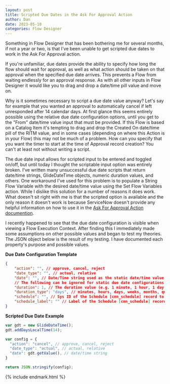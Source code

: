 ```yaml
---
layout: post
title: Scripted Due Dates in the Ask For Approval Action
author: Dan
date: 2023-05-10
categories: Flow Designer
---
```

Something in Flow Designer that has been bothering me for several months, if not a year or two, is that I've been unable to get scripted due dates to work in the Ask For Approval action.

If you're unfamiliar, due dates provide the ability to specify how long the flow should wait for approval, as well as what action should be taken on that approval when the specified due date arrives. This prevents a Flow from waiting endlessly for an approval response. As with all other inputs in Flow Designer it would like you to drag and drop a date/time pill value and move on.

Why is it sometimes necessary to script a due date value anyway? Let's say for example that you wanted an approval to automatically cancel if left unresponded after 14 calendar days. At first glance this seems entirely possible using the relative due date configuration options, until you get to the "From" date/time value input that must be provided. If this Flow is based on a Catalog Item it's tempting to drag and drop the Created On date/time pill of the RITM value, and in some cases (depending on where this Action is in your Flow) this may not be much of a problem. How can you specify that you want the timer to start at the time of Approval record creation? You can't at least not without writing a script.

The due date input allows for scripted input to be entered and toggled on/off, but until today I thought the scriptable input option was entirely broken. I've written many unsuccessful due date scripts that return date/time strings, GlideDateTime objects, numeric duration values, and others. One workaround I've used for this problem is to populate a String Flow Variable with the desired date/time value using the Set Flow Variables action. While I dislike this solution for a number of reasons it does work. What doesn't sit right with me is that the scripted option is available and the only reason it doesn't work is because ServiceNow doesn't provide any helpful information on how to use it in the [Ask For Approval Action documention](https://docs.servicenow.com/bundle/utah-build-workflows/page/administer/flow-designer/reference/ask-approval-flow-designer.html).

I recently happened to see that the due date configuration is visible when viewing a Flow Execution Context. After finding this I immediately made some assumptions on other possible values and began to test my theories. The JSON object below is the result of my testing. I have documented each property's purpose and possible values. 

**Due Date Configuration Template**
~~~ json
{
    "action": "", // approve, cancel, reject
    "date_type": "", // actual, relative
    "date": "", // Date/Time string used as the static date/time value, or as the starting date/time value for relative due dates.
    // The following can be ignored for static due date configurations
    "duration": 1, // The duration value (e.g. 1 minute, 1 hour, 1 day, etc.). ** Default value is 1 **
    "duration_type": "days", // minutes, hours, days, weeks, months, quarters, years. ** Default value is days ** 
    "schedule": "", // Sys ID of the Schedule [cmn_schedule] record to be used when calculating relative due dates
    "schedule_label": "" // Label of the Schedule [cmn_schedule] record to be used when calculating relative due dates
}
~~~

**Scripted Due Date Example**
~~~ javascript
var gdt = new GlideDateTime();
gdt.addDaysLocalTime(14);

var config = {
  "action": "cancel", // approve, cancel, reject
  "date_type": "actual", // actual, relative
  "date": gdt.getValue(), // date/time string
}

return JSON.stringify(config);
~~~

{% include endmark.html %}

